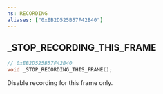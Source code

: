 ```yaml
---
ns: RECORDING
aliases: ["0xEB2D525B57F42B40"]
---
```

## _STOP_RECORDING_THIS_FRAME

```c
// 0xEB2D525B57F42B40
void _STOP_RECORDING_THIS_FRAME();
```

Disable recording for this frame only.
